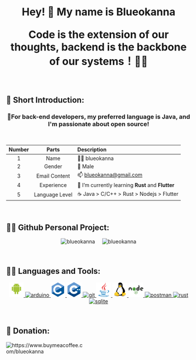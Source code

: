 <h1 align="center">Hey! 👋 My name is Blueokanna</h1>

<p align="center" style="font-size: 2em;">
  <strong>Code is the extension of our thoughts, backend is the backbone of our systems！💪💪</strong> 
</p>
<br>

<h2>📢 Short Introduction:</h2>
<h3 align="center">🌟For back-end developers, my preferred language is Java, and I'm passionate about open source!</h3>
<br>

<div align ="center">
  
| Number | Parts | Description |
| :-------------: | :-------------: | :----- |
| 1 | Name | 👨‍🦱 blueokanna |
| 2 | Gender  | 👦 Male |
| 3 | Email Content | 📫 blueokanna@gmail.com |
| 4 | Experience | 🌱 I’m currently learning **Rust** and **Flutter**|
| 5 | Language Level | ☕ Java > C/C++ > Rust > Nodejs > Flutter |

</div>


<p><br></p>
<h2>🏳️‍🌈 Github Personal Project:</h2>
<p></p>

<div align="center">
    <img class="slider-img" src="https://github-readme-stats.vercel.app/api/top-langs?username=blueokanna&show_icons=true&theme=dark&locale=en&layout=compact" alt="blueokanna" width="32%" height="32%"> &nbsp;&nbsp;&nbsp;
    <img class="slider-img" src="https://github-readme-stats.vercel.app/api?username=blueokanna&show_icons=true&theme=onedark&bg_color=151515&locale=en" alt="blueokanna" width="42.3%" height="42.1%">
 
</div>

<p><br></p>

<p align="left">
</p>

<h2 align="left">🙍‍♂️ Languages and Tools:</h2>
<p align="center"> <a href="https://developer.android.com" target="_blank" rel="noreferrer"> <img src="https://raw.githubusercontent.com/devicons/devicon/master/icons/android/android-original-wordmark.svg" alt="android" width="40" height="40"/> </a> <a href="https://www.arduino.cc/" target="_blank" rel="noreferrer"> <img src="https://cdn.worldvectorlogo.com/logos/arduino-1.svg" alt="arduino" width="40" height="40"/> </a> <a href="https://www.cprogramming.com/" target="_blank" rel="noreferrer"> <img src="https://raw.githubusercontent.com/devicons/devicon/master/icons/c/c-original.svg" alt="c" width="40" height="40"/> </a> <a href="https://www.w3schools.com/cpp/" target="_blank" rel="noreferrer"> <img src="https://raw.githubusercontent.com/devicons/devicon/master/icons/cplusplus/cplusplus-original.svg" alt="cplusplus" width="40" height="40"/> </a> <a href="https://git-scm.com/" target="_blank" rel="noreferrer"> <img src="https://www.vectorlogo.zone/logos/git-scm/git-scm-icon.svg" alt="git" width="40" height="40"/> </a> <a href="https://www.java.com" target="_blank" rel="noreferrer"> <img src="https://raw.githubusercontent.com/devicons/devicon/master/icons/java/java-original.svg" alt="java" width="40" height="40"/> </a> <a href="https://www.linux.org/" target="_blank" rel="noreferrer"> <img src="https://raw.githubusercontent.com/devicons/devicon/master/icons/linux/linux-original.svg" alt="linux" width="40" height="40"/> </a> <a href="https://nodejs.org" target="_blank" rel="noreferrer"> <img src="https://raw.githubusercontent.com/devicons/devicon/master/icons/nodejs/nodejs-original-wordmark.svg" alt="nodejs" width="40" height="40"/> </a> <a href="https://postman.com" target="_blank" rel="noreferrer"> <img src="https://www.vectorlogo.zone/logos/getpostman/getpostman-icon.svg" alt="postman" width="40" height="40"/> </a> <a href="https://www.rust-lang.org" target="_blank" rel="noreferrer"> <img src="http://rust-lang.org/logos/rust-logo-512x512-blk.png" alt="rust" width="40" height="40"/> </a> <a href="https://www.sqlite.org/" target="_blank" rel="noreferrer"> <img src="https://www.vectorlogo.zone/logos/sqlite/sqlite-icon.svg" alt="sqlite" width="40" height="40"/> </a> </p>
<p><br></p>

<h2 align="left">💸 Donation:</h2>
<p><a href="https://www.buymeacoffee.com/blueokanna"> <img align="left" src="https://cdn.buymeacoffee.com/buttons/v2/default-yellow.png" height="50" width="210" alt="https://www.buymeacoffee.com/blueokanna" /></a></p><br><br>

